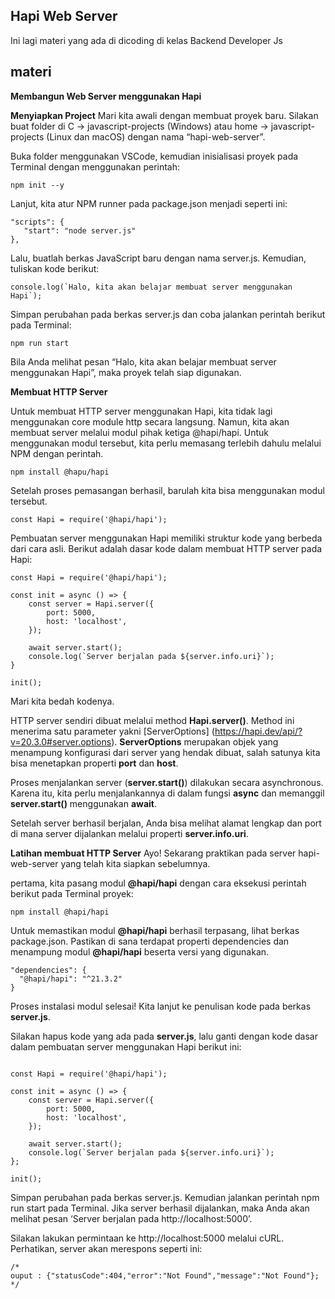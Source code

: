 ## Hapi Web Server
Ini lagi materi yang ada di dicoding di kelas Backend Developer Js

## materi 
**Membangun Web Server menggunakan Hapi**

**Menyiapkan Project**
Mari kita awali dengan membuat proyek baru. Silakan buat folder di C -> javascript-projects (Windows) atau home -> javascript-projects (Linux dan macOS) dengan nama “hapi-web-server”.

Buka folder menggunakan VSCode, kemudian inisialisasi proyek pada Terminal dengan menggunakan perintah:
```
npm init --y
```

Lanjut, kita atur NPM runner pada package.json menjadi seperti ini:
```
"scripts": {
   "start": "node server.js"
},
```

Lalu, buatlah berkas JavaScript baru dengan nama server.js. Kemudian, tuliskan kode berikut:
```
console.log(`Halo, kita akan belajar membuat server menggunakan Hapi`);
```

Simpan perubahan pada berkas server.js dan coba jalankan perintah berikut pada Terminal:

```
npm run start
```

Bila Anda melihat pesan “Halo, kita akan belajar membuat server menggunakan Hapi”, maka proyek telah siap digunakan.


**Membuat HTTP Server**

Untuk membuat HTTP server menggunakan Hapi, kita tidak lagi menggunakan core module http secara langsung. Namun, kita akan membuat server melalui modul pihak ketiga @hapi/hapi. Untuk menggunakan modul tersebut, kita perlu memasang terlebih dahulu melalui NPM dengan perintah.

``` 
npm install @hapu/hapi
```

Setelah proses pemasangan berhasil, barulah kita bisa menggunakan modul tersebut.

```
const Hapi = require('@hapi/hapi');
```

Pembuatan server menggunakan Hapi memiliki struktur kode yang berbeda dari cara asli. Berikut adalah dasar kode dalam membuat HTTP server pada Hapi:

```
const Hapi = require('@hapi/hapi');
 
const init = async () => {
    const server = Hapi.server({
        port: 5000,
        host: 'localhost',
    });
 
    await server.start();
    console.log(`Server berjalan pada ${server.info.uri}`);
}
 
init();
```

Mari kita bedah kodenya.

HTTP server sendiri dibuat melalui method **Hapi.server()**. Method ini menerima satu parameter yakni [ServerOptions] (https://hapi.dev/api/?v=20.3.0#server.options). **ServerOptions** merupakan objek yang menampung konfigurasi dari server yang hendak dibuat, salah satunya kita bisa menetapkan properti **port** dan **host**.

Proses menjalankan server (**server.start()**) dilakukan secara asynchronous. Karena itu, kita perlu menjalankannya di dalam fungsi **async** dan memanggil **server.start()** menggunakan **await**.

Setelah server berhasil berjalan, Anda bisa melihat alamat lengkap dan port di mana server dijalankan melalui properti **server.info.uri**.

**Latihan membuat HTTP Server**
Ayo! Sekarang praktikan pada server hapi-web-server yang telah kita siapkan sebelumnya.

pertama, kita pasang modul **@hapi/hapi** dengan cara eksekusi perintah berikut pada Terminal proyek:
```
npm install @hapi/hapi 
```

Untuk memastikan modul **@hapi/hapi** berhasil terpasang, lihat berkas package.json. Pastikan di sana terdapat properti dependencies dan menampung modul **@hapi/hapi** beserta versi yang digunakan. 

```
"dependencies": {
  "@hapi/hapi": "^21.3.2"
}
```

Proses instalasi modul selesai! Kita lanjut ke penulisan kode pada berkas **server.js**.

Silakan hapus kode yang ada pada **server.js**, lalu ganti dengan kode dasar dalam pembuatan server menggunakan Hapi berikut ini:

```

const Hapi = require('@hapi/hapi');
 
const init = async () => {
    const server = Hapi.server({
        port: 5000,
        host: 'localhost',
    });
 
    await server.start();
    console.log(`Server berjalan pada ${server.info.uri}`);
};
 
init();
```

Simpan perubahan pada berkas server.js. Kemudian jalankan perintah npm run start pada Terminal. Jika server berhasil dijalankan, maka Anda akan melihat pesan ‘Server berjalan pada http://localhost:5000’.

Silakan lakukan permintaan ke http://localhost:5000 melalui cURL. Perhatikan, server akan merespons seperti ini:
 ```
 /*
 ouput : {"statusCode":404,"error":"Not Found","message":"Not Found"};
 */
 ```
 